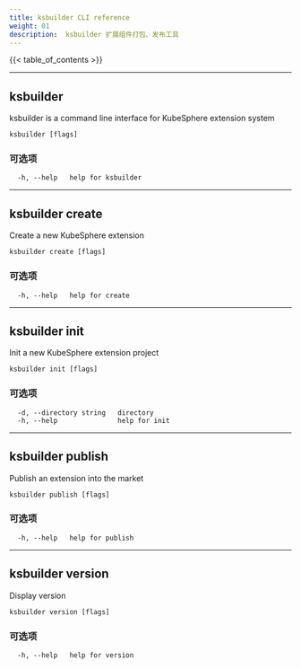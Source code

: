 ```yaml
---
title: ksbuilder CLI reference
weight: 01
description:  ksbuilder 扩展组件打包、发布工具
---
```


{{< table_of_contents >}}

------

## ksbuilder

ksbuilder is a command line interface for KubeSphere extension system

```
ksbuilder [flags]
```

### 可选项

```
  -h, --help   help for ksbuilder
```

------

## ksbuilder create

Create a new KubeSphere extension

```
ksbuilder create [flags]
```

### 可选项

```
  -h, --help   help for create
```

------

## ksbuilder init

Init a new KubeSphere extension project

```
ksbuilder init [flags]
```

### 可选项

```
  -d, --directory string   directory
  -h, --help               help for init
```

------

## ksbuilder publish

Publish an extension into the market

```
ksbuilder publish [flags]
```

### 可选项

```
  -h, --help   help for publish
```

------

## ksbuilder version

Display version

```
ksbuilder version [flags]
```

### 可选项

```
  -h, --help   help for version
```

